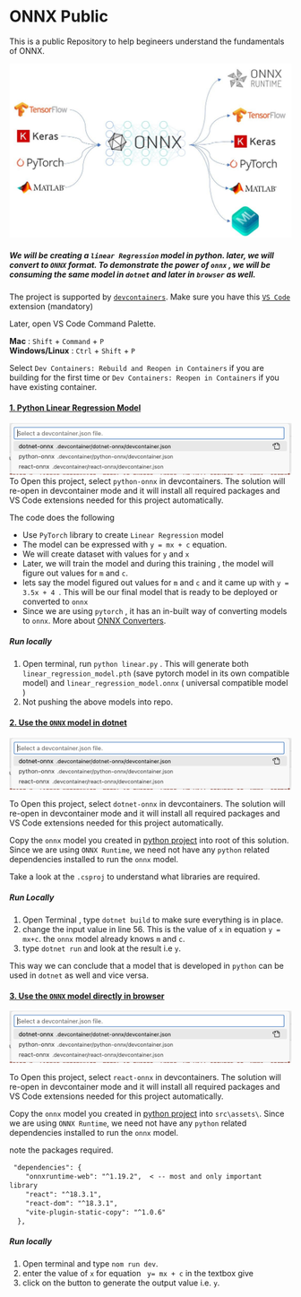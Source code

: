 # ONNX Public

This is a public Repository to help begineers understand the fundamentals of ONNX. 

![ONNX Logo](onnx.jpeg)

##### We will be creating a `linear Regression` model in python. later, we will convert to `ONNX` format. To demonstrate the power of `onnx` , we will be consuming the same model in `dotnet` and later in `browser` as well.

The project is supported by [`devcontainers`](https://docs.github.com/en/codespaces/setting-up-your-project-for-codespaces/adding-a-dev-container-configuration/introduction-to-dev-containers). Make sure you have this [`VS Code`](https://marketplace.visualstudio.com/items?itemName=ms-vscode-remote.remote-containers) extension (mandatory)

Later, open VS Code Command Palette.

**Mac** : `Shift` + `Command` + `P` <br>
**Windows/Linux** : `Ctrl` + `Shift` + `P` <br>

Select `Dev Containers: Rebuild and Reopen in Containers` if you are building for the first time or `Dev Containers: Reopen in Containers` if you have existing container.

#### [1. Python Linear Regression Model](#1-python-linear-regression-model)

![alt text](image.png)
To Open this project, select `python-onnx` in devcontainers. The solution will re-open in devcontainer mode and it will install all required packages and VS Code extensions needed for this project automatically.

The code does the following

- Use `PyTorch` library to create `Linear Regression` model
- The model can be expressed with `y = mx + c` equation.
- We will create dataset with values for `y` and `x`
- Later, we will train the model and during this training , the model will figure out values for `m` and `c`.
- lets say the model figured out values for `m` and `c` and it came up with `y = 3.5x + 4 `. This will be our final model that is ready to be deployed or converted to `onnx`
- Since we are using `pytorch` , it has an in-built way of converting models to `onnx`. More about [ONNX Converters](https://onnx.ai/onnx/intro/converters.html).

##### Run locally

1. Open terminal, run `python linear.py` . This will generate both `linear_regression_model.pth` (save pytorch model in its own compatible model) and `linear_regression_model.onnx` ( universal compatible model )
2. Not pushing the above models into repo. 

#### [2. Use the `ONNX` model in dotnet](#2-use-the-onnx-model-in-dotnet)

![alt text](image.png)

To Open this project, select `dotnet-onnx` in devcontainers. The solution will re-open in devcontainer mode and it will install all required packages and VS Code extensions needed for this project automatically.

Copy the `onnx` model you created in [python project](#1-python-linear-regression-model) into root of this solution. Since we are using `ONNX Runtime`, we need not have any `python` related dependencies installed to run the `onnx` model. 

Take a look at the `.csproj` to understand what libraries are required.

##### Run Locally

1. Open Terminal , type `dotnet build` to make sure everything is in place.
2. change the input value in line 56. This is the value of `x` in equation `y = mx+c`. the `onnx` model already knows `m` and `c`.
3. type `dotnet run` and look at the result i.e `y`.

This way we can conclude that a model that is developed in `python` can be used in `dotnet` as well and vice versa.

#### [3. Use the `ONNX` model directly in browser](#3-use-the-onnx-model-directly-in-browser)

![alt text](image.png)

To Open this project, select `react-onnx` in devcontainers. The solution will re-open in devcontainer mode and it will install all required packages and VS Code extensions needed for this project automatically.

Copy the `onnx` model you created in [python project](#1-python-linear-regression-model) into `src\assets\`. Since we are using `ONNX Runtime`, we need not have any `python` related dependencies installed to run the `onnx` model. 

note the packages required.
```
 "dependencies": {
    "onnxruntime-web": "^1.19.2",  < -- most and only important library
    "react": "^18.3.1",
    "react-dom": "^18.3.1",
    "vite-plugin-static-copy": "^1.0.6" 
  },
```

##### Run locally

1. Open terminal and type `nom run dev`.
2. enter the value of `x` for equation ` y= mx + c` in the textbox give
3. click on the button to generate the output value i.e. `y`.

